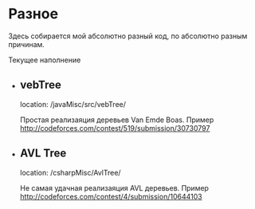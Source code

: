 # Разное
Здесь собирается мой абсолютно разный код, по абсолютно разным причинам.

Текущее наполнение

* ## vebTree
  location: /javaMisc/src/vebTree/
  
  Простая реализаяция деревьев Van Emde Boas.  Пример http://codeforces.com/contest/519/submission/30730797

* ## AVL Tree
  location: /csharpMisc/AvlTree/
  
  Не самая удачная реализаяция AVL деревьев. Пример http://codeforces.com/contest/4/submission/10644103
